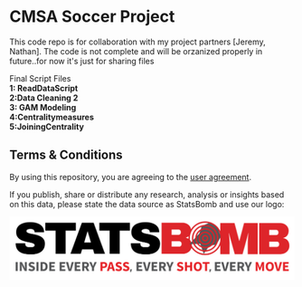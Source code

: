# CMSA Soccer Project
This code repo is for collaboration with my project partners [Jeremy, Nathan]. The code is not complete and will be orzanized properly in future..for now it's just for sharing files

Final Script Files <br>
<B>1: ReadDataScript <br>
2:Data Cleaning 2 <br>
3: GAM Modeling <br>
4:Centralitymeasures <br>
5:JoiningCentrality <br> </B>
## Terms & Conditions

By using this repository, you are agreeing to the [user agreement](LICENSE.pdf).

If you publish, share or distribute any research, analysis or insights based on this data, please state the data source as StatsBomb and use our logo:

![StatsBomb Logo](stats-bomb-logo.png)


